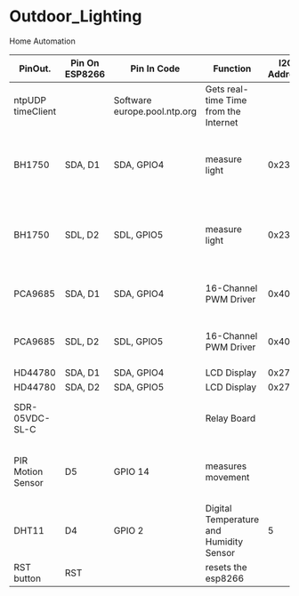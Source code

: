 # Outdoor_Lighting
 Home Automation

| PinOut.   |	Pin On ESP8266   |	Pin In Code   |	Function   |	I2C Address   |	RJ45   |	Technical specs   |
| ------------- | -------------  | -------------  | -------------  | -------------  | -------------  | -------------  |
| ntpUDP timeClient   | 		|   Software  europe.pool.ntp.org   |	Gets real-time Time from the Internet   |      |      |       |			
| BH1750|    	SDA, D1|    	SDA, GPIO4|    	measure light|   	0x23|   	 7 & 8|   	In - 3.3V - 5V level Out - 3.3V - 5V 16bit ADC |   
| BH1750|    	SDL, D2|    	SDL, GPIO5|    	measure light|   	0x23|     	 7 & 8|   	In - 3.3V - 5V level Out - 3.3V - 5V 16bit ADC |  						
| PCA9685|	SDA, D1 |	SDA, GPIO4|	16-Channel PWM Driver|	0x40|	         7 & 8|	        In & Out 3.3V - 6V 12-bit DAC|
| PCA9685|	SDL, D2 |	SDL, GPIO5|	16-Channel PWM Driver|	0x40|	         7 & 8|	        In & Out 3.3V - 6V 12-bit DAC|						
| HD44780 |	SDA, D1 |	SDA, GPIO4|	LCD Display |		0x27|		7 & 8 |       |	
| HD44780 |	SDA, D2 |	SDA, GPIO5|	LCD Display |		0x27|		7 & 8 |       |							
| SDR-05VDC-SL-C |	|   |		Relay Board|    |     |			In - 3.3V - 5V  Out – 230V 16A|					
| PIR Motion Sensor|	D5|	GPIO 14|	measures movement|    |		3|	In 5V - 20V level out: 3.3V high, low 0V|						
| DHT11|	D4| 	GPIO 2|	Digital Temperature and Humidity Sensor|		5|	|    In - 3.3V - 5V level Out - 3.3V - 5V| 						
| RST button|	RST|    |		resets the esp8266|    |     |			3.3V|
